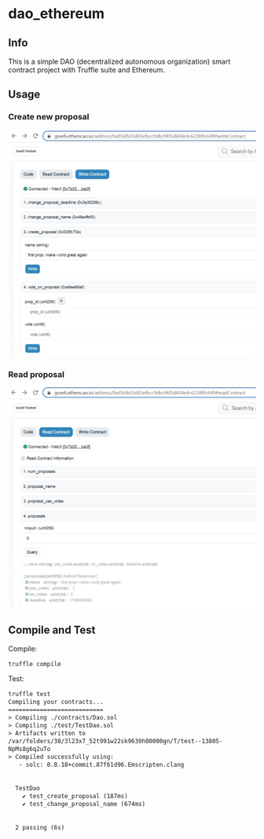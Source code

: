 
# dao_ethereum

## Info    
This is a simple DAO (decentralized autonomous organization) smart contract project with Truffle suite and Ethereum.  

## Usage  

### Create new proposal 
<img src="files/write.jpg" width="650">

### Read proposal 
<img src="files/read_.jpg" width="650">


## Compile and Test    

Compile:  
```
truffle compile
```

Test:  
```
truffle test
Compiling your contracts...
===========================
> Compiling ./contracts/Dao.sol
> Compiling ./test/TestDao.sol
> Artifacts written to /var/folders/38/3l23x7_52t991w22sk9639h00000gn/T/test--13805-NpMs8g6q2uTo
> Compiled successfully using:
   - solc: 0.8.18+commit.87f61d96.Emscripten.clang


  TestDao
    ✔ test_create_proposal (187ms)
    ✔ test_change_proposal_name (674ms)


  2 passing (6s)
  ```
